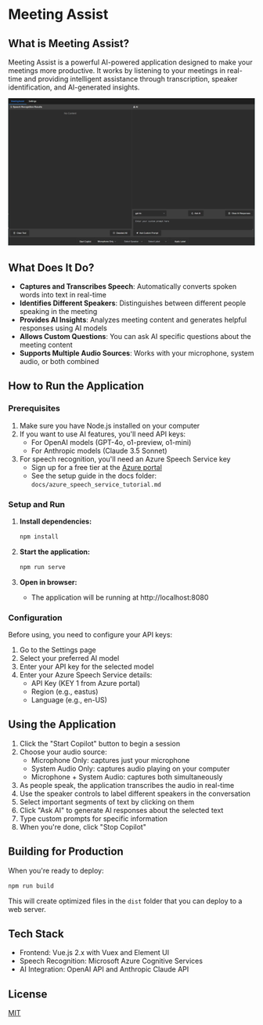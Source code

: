 # Meeting Assist

## What is Meeting Assist?

Meeting Assist is a powerful AI-powered application designed to make your meetings more productive. It works by listening to your meetings in real-time and providing intelligent assistance through transcription, speaker identification, and AI-generated insights.

![Meeting Assist Screen](docs/imgs/2_demo/demo.png)

## What Does It Do?

- **Captures and Transcribes Speech**: Automatically converts spoken words into text in real-time
- **Identifies Different Speakers**: Distinguishes between different people speaking in the meeting
- **Provides AI Insights**: Analyzes meeting content and generates helpful responses using AI models
- **Allows Custom Questions**: You can ask AI specific questions about the meeting content
- **Supports Multiple Audio Sources**: Works with your microphone, system audio, or both combined

## How to Run the Application

### Prerequisites

1. Make sure you have Node.js installed on your computer
2. If you want to use AI features, you'll need API keys:
   - For OpenAI models (GPT-4o, o1-preview, o1-mini)
   - For Anthropic models (Claude 3.5 Sonnet)
3. For speech recognition, you'll need an Azure Speech Service key
   - Sign up for a free tier at the [Azure portal](https://portal.azure.com/)
   - See the setup guide in the docs folder: `docs/azure_speech_service_tutorial.md`

### Setup and Run

1. **Install dependencies:**
   ```bash
   npm install
   ```

2. **Start the application:**
   ```bash
   npm run serve
   ```

3. **Open in browser:**
   - The application will be running at http://localhost:8080

### Configuration

Before using, you need to configure your API keys:

1. Go to the Settings page
2. Select your preferred AI model
3. Enter your API key for the selected model
4. Enter your Azure Speech Service details:
   - API Key (KEY 1 from Azure portal)
   - Region (e.g., eastus)
   - Language (e.g., en-US)

## Using the Application

1. Click the "Start Copilot" button to begin a session
2. Choose your audio source:
   - Microphone Only: captures just your microphone
   - System Audio Only: captures audio playing on your computer
   - Microphone + System Audio: captures both simultaneously
3. As people speak, the application transcribes the audio in real-time
4. Use the speaker controls to label different speakers in the conversation
5. Select important segments of text by clicking on them
6. Click "Ask AI" to generate AI responses about the selected text
7. Type custom prompts for specific information
8. When you're done, click "Stop Copilot"

## Building for Production

When you're ready to deploy:

```bash
npm run build
```

This will create optimized files in the `dist` folder that you can deploy to a web server.

## Tech Stack

- Frontend: Vue.js 2.x with Vuex and Element UI
- Speech Recognition: Microsoft Azure Cognitive Services
- AI Integration: OpenAI API and Anthropic Claude API

## License

[MIT](LICENSE)
